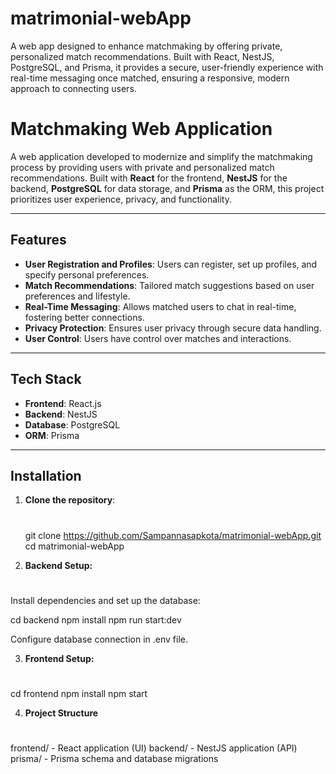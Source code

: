 # matrimonial-webApp
A web app designed to enhance matchmaking by offering private, personalized match recommendations. Built with React, NestJS, PostgreSQL, and Prisma, it provides a secure, user-friendly experience with real-time messaging once matched, ensuring a responsive, modern approach to connecting users.


# Matchmaking Web Application

A web application developed to modernize and simplify the matchmaking process by providing users with private and personalized match recommendations. Built with **React** for the frontend, **NestJS** for the backend, **PostgreSQL** for data storage, and **Prisma** as the ORM, this project prioritizes user experience, privacy, and functionality.

---

## Features

- **User Registration and Profiles**: Users can register, set up profiles, and specify personal preferences.
- **Match Recommendations**: Tailored match suggestions based on user preferences and lifestyle.
- **Real-Time Messaging**: Allows matched users to chat in real-time, fostering better connections.
- **Privacy Protection**: Ensures user privacy through secure data handling.
- **User Control**: Users have control over matches and interactions.

---

## Tech Stack

- **Frontend**: React.js
- **Backend**: NestJS
- **Database**: PostgreSQL
- **ORM**: Prisma

---

## Installation

1. **Clone the repository**:
   #
   git  clone https://github.com/Sampannasapkota/matrimonial-webApp.git
   cd matrimonial-webApp


3. **Backend Setup:**
#
Install dependencies and set up the database:

cd backend
npm install
npm run start:dev

Configure database connection in .env file.


3. **Frontend Setup:**
#
cd frontend
npm install
npm start


4. **Project Structure**
#
frontend/ - React application (UI)
backend/ - NestJS application (API)
prisma/ - Prisma schema and database migrations




